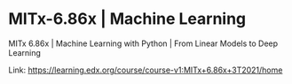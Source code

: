 # MITx-6.86x | Machine Learning

MITx 6.86x | Machine Learning with Python | From Linear Models to Deep Learning  

Link: https://learning.edx.org/course/course-v1:MITx+6.86x+3T2021/home

